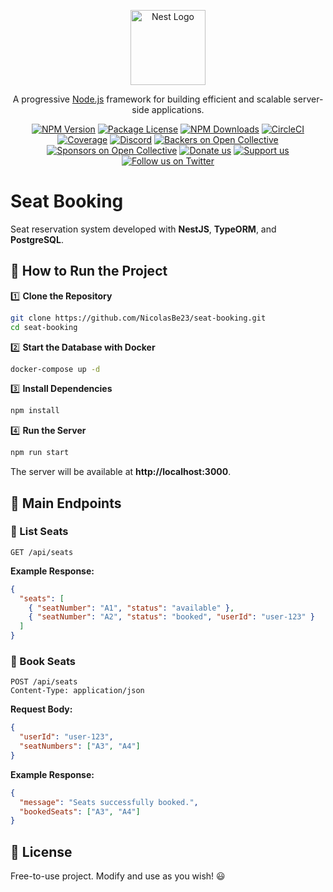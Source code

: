 <p align="center">
  <a href="http://nestjs.com/" target="blank"><img src="https://nestjs.com/img/logo-small.svg" width="120" alt="Nest Logo" /></a>
</p>

[circleci-image]: https://img.shields.io/circleci/build/github/nestjs/nest/master?token=abc123def456
[circleci-url]: https://circleci.com/gh/nestjs/nest

  <p align="center">A progressive <a href="http://nodejs.org" target="_blank">Node.js</a> framework for building efficient and scalable server-side applications.</p>
    <p align="center">
<a href="https://www.npmjs.com/~nestjscore" target="_blank"><img src="https://img.shields.io/npm/v/@nestjs/core.svg" alt="NPM Version" /></a>
<a href="https://www.npmjs.com/~nestjscore" target="_blank"><img src="https://img.shields.io/npm/l/@nestjs/core.svg" alt="Package License" /></a>
<a href="https://www.npmjs.com/~nestjscore" target="_blank"><img src="https://img.shields.io/npm/dm/@nestjs/common.svg" alt="NPM Downloads" /></a>
<a href="https://circleci.com/gh/nestjs/nest" target="_blank"><img src="https://img.shields.io/circleci/build/github/nestjs/nest/master" alt="CircleCI" /></a>
<a href="https://coveralls.io/github/nestjs/nest?branch=master" target="_blank"><img src="https://coveralls.io/repos/github/nestjs/nest/badge.svg?branch=master#9" alt="Coverage" /></a>
<a href="https://discord.gg/G7Qnnhy" target="_blank"><img src="https://img.shields.io/badge/discord-online-brightgreen.svg" alt="Discord"/></a>
<a href="https://opencollective.com/nest#backer" target="_blank"><img src="https://opencollective.com/nest/backers/badge.svg" alt="Backers on Open Collective" /></a>
<a href="https://opencollective.com/nest#sponsor" target="_blank"><img src="https://opencollective.com/nest/sponsors/badge.svg" alt="Sponsors on Open Collective" /></a>
  <a href="https://paypal.me/kamilmysliwiec" target="_blank"><img src="https://img.shields.io/badge/Donate-PayPal-ff3f59.svg" alt="Donate us"/></a>
    <a href="https://opencollective.com/nest#sponsor"  target="_blank"><img src="https://img.shields.io/badge/Support%20us-Open%20Collective-41B883.svg" alt="Support us"></a>
  <a href="https://twitter.com/nestframework" target="_blank"><img src="https://img.shields.io/twitter/follow/nestframework.svg?style=social&label=Follow" alt="Follow us on Twitter"></a>
</p>
  <!--[![Backers on Open Collective](https://opencollective.com/nest/backers/badge.svg)](https://opencollective.com/nest#backer)
  [![Sponsors on Open Collective](https://opencollective.com/nest/sponsors/badge.svg)](https://opencollective.com/nest#sponsor)-->

# Seat Booking

Seat reservation system developed with **NestJS**, **TypeORM**, and **PostgreSQL**.

## 🚀 How to Run the Project

1️⃣ **Clone the Repository**
```sh
git clone https://github.com/NicolasBe23/seat-booking.git
cd seat-booking
```

2️⃣ **Start the Database with Docker**
```sh
docker-compose up -d
```

3️⃣ **Install Dependencies**
```sh
npm install
```

4️⃣ **Run the Server**
```sh
npm run start
```
The server will be available at **http://localhost:3000**.

## 📡 Main Endpoints

### **🔹 List Seats**
```http
GET /api/seats
```
**Example Response:**
```json
{
  "seats": [
    { "seatNumber": "A1", "status": "available" },
    { "seatNumber": "A2", "status": "booked", "userId": "user-123" }
  ]
}
```

### **🔹 Book Seats**
```http
POST /api/seats
Content-Type: application/json
```
**Request Body:**
```json
{
  "userId": "user-123",
  "seatNumbers": ["A3", "A4"]
}
```
**Example Response:**
```json
{
  "message": "Seats successfully booked.",
  "bookedSeats": ["A3", "A4"]
}
```

## 📄 License
Free-to-use project. Modify and use as you wish! 😃



